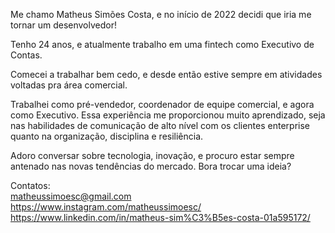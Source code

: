 Me chamo Matheus Simões Costa, e no início de 2022 decidi que iria me tornar um desenvolvedor!

Tenho 24 anos, e atualmente trabalho em uma fintech como Executivo de Contas.

Comecei a trabalhar bem cedo, e desde então estive sempre em atividades voltadas pra área comercial. 

Trabalhei como pré-vendedor, coordenador de equipe comercial, e agora como Executivo. Essa experiência me proporcionou muito 
aprendizado, seja nas habilidades de comunicação de alto nível com os clientes enterprise quanto na organização, disciplina e
resiliência.

Adoro conversar sobre tecnologia, inovação, e procuro estar sempre antenado nas novas tendências do mercado. Bora trocar uma ideia?

Contatos:<br> 
matheussimoesc@gmail.com <br>
https://www.instagram.com/matheussimoesc/<br>
https://www.linkedin.com/in/matheus-sim%C3%B5es-costa-01a595172/<br>

